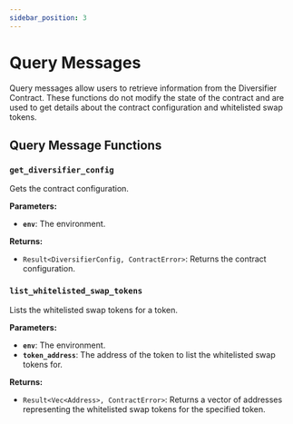 ```yaml
---
sidebar_position: 3
---
```


# Query Messages

Query messages allow users to retrieve information from the Diversifier Contract. These functions do not modify the state of the contract and are used to get details about the contract configuration and whitelisted swap tokens.

## Query Message Functions

### `get_diversifier_config`

Gets the contract configuration.

**Parameters:**

- **`env`**: The environment.

**Returns:**

- `Result<DiversifierConfig, ContractError>`: Returns the contract configuration.

### `list_whitelisted_swap_tokens`

Lists the whitelisted swap tokens for a token.

**Parameters:**

- **`env`**: The environment.
- **`token_address`**: The address of the token to list the whitelisted swap tokens for.

**Returns:**

- `Result<Vec<Address>, ContractError>`: Returns a vector of addresses representing the whitelisted swap tokens for the specified token.
